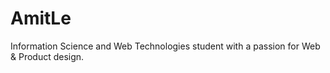 # AmitLe
Information Science and Web Technologies student with a passion for Web &amp; Product design.
